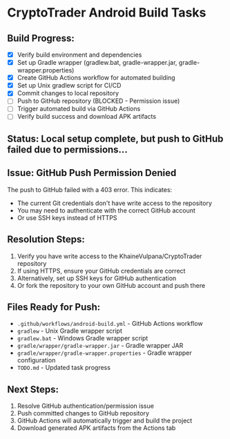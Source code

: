 # CryptoTrader Android Build Tasks

## Build Progress:
- [x] Verify build environment and dependencies
- [x] Set up Gradle wrapper (gradlew.bat, gradle-wrapper.jar, gradle-wrapper.properties)
- [x] Create GitHub Actions workflow for automated building
- [x] Set up Unix gradlew script for CI/CD
- [x] Commit changes to local repository
- [ ] Push to GitHub repository (BLOCKED - Permission issue)
- [ ] Trigger automated build via GitHub Actions
- [ ] Verify build success and download APK artifacts

## Status: Local setup complete, but push to GitHub failed due to permissions...

## Issue: GitHub Push Permission Denied
The push to GitHub failed with a 403 error. This indicates:
- The current Git credentials don't have write access to the repository
- You may need to authenticate with the correct GitHub account
- Or use SSH keys instead of HTTPS

## Resolution Steps:
1. Verify you have write access to the KhaineVulpana/CryptoTrader repository
2. If using HTTPS, ensure your GitHub credentials are correct
3. Alternatively, set up SSH keys for GitHub authentication
4. Or fork the repository to your own GitHub account and push there

## Files Ready for Push:
- `.github/workflows/android-build.yml` - GitHub Actions workflow
- `gradlew` - Unix Gradle wrapper script
- `gradlew.bat` - Windows Gradle wrapper script
- `gradle/wrapper/gradle-wrapper.jar` - Gradle wrapper JAR
- `gradle/wrapper/gradle-wrapper.properties` - Gradle wrapper configuration
- `TODO.md` - Updated task progress

## Next Steps:
1. Resolve GitHub authentication/permission issue
2. Push committed changes to GitHub repository
3. GitHub Actions will automatically trigger and build the project
4. Download generated APK artifacts from the Actions tab
